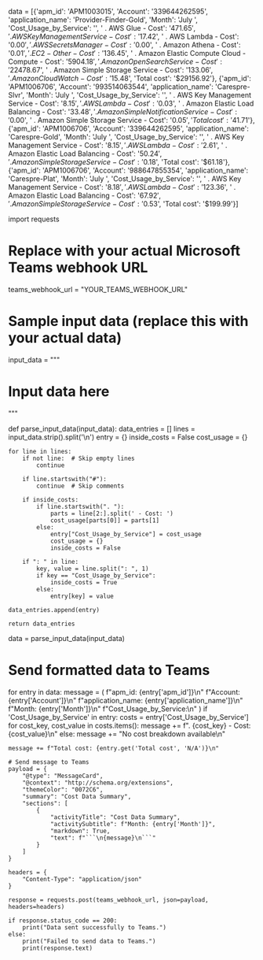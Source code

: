 data = [{'apm_id': 'APM1003015', 'Account': '339644262595', 'application_name': 'Provider-Finder-Gold', 'Month': 'July ', 'Cost_Usage_by_Service': '', '   . AWS Glue - Cost': '$471.65', '  . AWS Key Management Service - Cost': '$17.42', '  . AWS Lambda - Cost': '$0.00', '  . AWS Secrets Manager - Cost': '$0.00', '  . Amazon Athena - Cost': '$0.01', '  . EC2 - Other - Cost': '$136.45', '  . Amazon Elastic Compute Cloud - Compute - Cost': '$5904.18', '  . Amazon OpenSearch Service - Cost': '$22478.67', '  . Amazon Simple Storage Service - Cost': '$133.06', '  . AmazonCloudWatch - Cost': '$15.48', 'Total cost': '$29156.92'}, {'apm_id': 'APM1006706', 'Account': '993514063544', 'application_name': 'Carespre-Slvr', 'Month': 'July ', 'Cost_Usage_by_Service': '', '   . AWS Key Management Service - Cost': '$8.15', '  . AWS Lambda - Cost': '$0.03', '  . Amazon Elastic Load Balancing - Cost': '$33.48', '  . Amazon Simple Notification Service - Cost': '$0.00', '  . Amazon Simple Storage Service - Cost': '$0.05', 'Total cost': '$41.71'}, {'apm_id': 'APM1006706', 'Account': '339644262595', 'application_name': 'Carespre-Gold', 'Month': 'July ', 'Cost_Usage_by_Service': '', '   . AWS Key Management Service - Cost': '$8.15', '  . AWS Lambda - Cost': '$2.61', '  . Amazon Elastic Load Balancing - Cost': '$50.24', '  . Amazon Simple Storage Service - Cost': '$0.18', 'Total cost': '$61.18'}, {'apm_id': 'APM1006706', 'Account': '988647855354', 'application_name': 'Carespre-Plat', 'Month': 'July ', 'Cost_Usage_by_Service': '', '   . AWS Key Management Service - Cost': '$8.18', '  . AWS Lambda - Cost': '$123.36', '  . Amazon Elastic Load Balancing - Cost': '$67.92', '  . Amazon Simple Storage Service - Cost': '$0.53', 'Total cost': '$199.99'}]


import requests

# Replace with your actual Microsoft Teams webhook URL
teams_webhook_url = "YOUR_TEAMS_WEBHOOK_URL"

# Sample input data (replace this with your actual data)
input_data = """
# Input data here
"""

def parse_input_data(input_data):
    data_entries = []
    lines = input_data.strip().split('\n')
    entry = {}
    inside_costs = False
    cost_usage = {}

    for line in lines:
        if not line:  # Skip empty lines
            continue

        if line.startswith("#"):
            continue  # Skip comments

        if inside_costs:
            if line.startswith(". "):
                parts = line[2:].split(' - Cost: ')
                cost_usage[parts[0]] = parts[1]
            else:
                entry["Cost_Usage_by_Service"] = cost_usage
                cost_usage = {}
                inside_costs = False

        if ": " in line:
            key, value = line.split(": ", 1)
            if key == "Cost_Usage_by_Service":
                inside_costs = True
            else:
                entry[key] = value

    data_entries.append(entry)

    return data_entries

data = parse_input_data(input_data)

# Send formatted data to Teams
for entry in data:
    message = (
        f"apm_id: {entry['apm_id']}\n"
        f"Account: {entry['Account']}\n"
        f"application_name: {entry['application_name']}\n"
        f"Month: {entry['Month']}\n"
        f"Cost_Usage_by_Service:\n"
    )
    if 'Cost_Usage_by_Service' in entry:
        costs = entry['Cost_Usage_by_Service']
        for cost_key, cost_value in costs.items():
            message += f". {cost_key} - Cost: {cost_value}\n"
    else:
        message += "No cost breakdown available\n"
    
    message += f"Total cost: {entry.get('Total cost', 'N/A')}\n"

    # Send message to Teams
    payload = {
        "@type": "MessageCard",
        "@context": "http://schema.org/extensions",
        "themeColor": "0072C6",
        "summary": "Cost Data Summary",
        "sections": [
            {
                "activityTitle": "Cost Data Summary",
                "activitySubtitle": f"Month: {entry['Month']}",
                "markdown": True,
                "text": f"```\n{message}\n```"
            }
        ]
    }

    headers = {
        "Content-Type": "application/json"
    }

    response = requests.post(teams_webhook_url, json=payload, headers=headers)

    if response.status_code == 200:
        print("Data sent successfully to Teams.")
    else:
        print("Failed to send data to Teams.")
        print(response.text)

